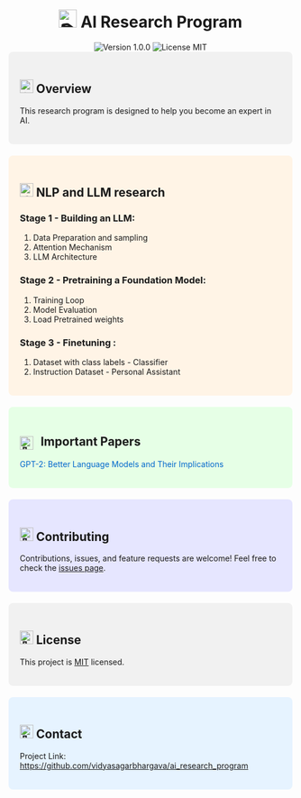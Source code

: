 <div align="center">
  <h1>
    <img src="https://notion-emojis.s3-us-west-2.amazonaws.com/prod/svg-twitter/1f4da.svg" width="32" height="32" alt="📚">
    AI Research Program
  </h1>
</div>

<div align="center">
  <img src="https://img.shields.io/badge/version-1.0.0-blue.svg" alt="Version 1.0.0">
  <img src="https://img.shields.io/badge/license-MIT-green.svg" alt="License MIT">
</div>

<div style="background-color: #f1f1f1; border-radius: 8px; padding: 20px; margin-bottom: 20px;">
  <h2>
    <img src="https://notion-emojis.s3-us-west-2.amazonaws.com/prod/svg-twitter/1f4a1.svg" width="24" height="24" alt="💡">
    Overview
  </h2>
  <p>This research program is designed to help you become an expert in AI.</p>
</div>


<div style="background-color: #fff4e6; border-radius: 8px; padding: 20px; margin-bottom: 20px;">
  <h2>
    <img src="https://notion-emojis.s3-us-west-2.amazonaws.com/prod/svg-twitter/1f6e0.svg" width="24" height="24" alt="🛠️">
    NLP and LLM research
  </h2>

  <h3>Stage 1 - Building an LLM:</h3>
  <ol>
    <li>Data Preparation and sampling</li>
    <li>Attention Mechanism</li>
    <li>LLM Architecture</li>
  </ol>
  
  <h3>Stage 2 - Pretraining a Foundation Model:</h3>
  <ol>
    <li>Training Loop</li>
    <li>Model Evaluation</li>
    <li>Load Pretrained weights</li>
  </ol>

  <h3>Stage 3 - Finetuning :</h3>
  <ol>
    <li>Dataset with class labels - Classifier</li>
    <li>Instruction Dataset - Personal Assistant</li>
  </ol>
</div>


<div style="background-color: #e6ffe6; border-radius: 8px; padding: 20px; margin-bottom: 20px;">
  <h2>
    <img src="https://notion-emojis.s3-us-west-2.amazonaws.com/prod/svg-twitter/1f527.svg" width="24" height="24" alt="🔧" style="vertical-align: middle; margin-right: 8px;">
    Important Papers
  </h2>
  <ul style="list-style-type: none; padding-left: 0;">
    <li>
      <a href="https://d4mucfpksywv.cloudfront.net/better-language-models/language-models.pdf" style="text-decoration: none; color: #0066cc;">
        GPT-2: Better Language Models and Their Implications
      </a>
    </li>
  </ul>
</div>



<div style="background-color: #e6e6ff; border-radius: 8px; padding: 20px; margin-bottom: 20px;">
  <h2>
    <img src="https://notion-emojis.s3-us-west-2.amazonaws.com/prod/svg-twitter/1f91d.svg" width="24" height="24" alt="🤝">
    Contributing
  </h2>
  <p>Contributions, issues, and feature requests are welcome! Feel free to check the <a href="link-to-your-issues-page">issues page</a>.</p>
</div>

<div style="background-color: #f1f1f1; border-radius: 8px; padding: 20px; margin-bottom: 20px;">
  <h2>
    <img src="https://notion-emojis.s3-us-west-2.amazonaws.com/prod/svg-twitter/1f4dd.svg" width="24" height="24" alt="📝">
    License
  </h2>
  <p>This project is <a href="link-to-your-license-file">MIT</a> licensed.</p>
</div>

<div style="background-color: #e6f3ff; border-radius: 8px; padding: 20px; margin-bottom: 20px;">
  <h2>
    <img src="https://notion-emojis.s3-us-west-2.amazonaws.com/prod/svg-twitter/1f465.svg" width="24" height="24" alt="👥">
    Contact
  </h2>
  <p>Project Link: <a href="https://github.com/vidyasagarbhargava/ai_research_program">https://github.com/vidyasagarbhargava/ai_research_program</a></p>
</div>